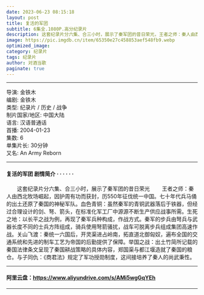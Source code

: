 ```yaml
---
date: 2023-06-23 08:15:18
layout: post
title: 复活的军团
subtitle: 6集全.1080P.高分纪录片
description: 这套纪录片分六集、合三小时，展示了秦军团的昔日荣光，王者之师：秦人由西北牧场崛起，因护周有功而获封，历550年征伐统一中国，七十年代兵马俑的出土还原了秦国的神秘军队...
image: https://pic.imgdb.cn/item/65350e27c458853aef548fb9.webp
optimized_image: 
category: 纪录片
tags: 纪录片
author: 对酒当歌
paginate: true
---
```


---

导演: 金铁木  
编剧: 金铁木  
类型: 纪录片 / 历史 / 战争  
制片国家/地区: 中国大陆  
语言: 汉语普通话  
首播: 2004-01-23  
集数: 6  
单集片长: 30分钟  
又名: An Army Reborn  

---

#### 复活的军团 剧情简介 · · · · · ·

　　这套纪录片分六集、合三小时，展示了秦军团的昔日荣光
　　王者之师：秦人由西北牧场崛起，因护周有功而获封，历550年征伐统一中国。七十年代兵马俑的出土还原了秦国的神秘军队。血色青铜：虽然秦军的青铜武器落后于铁器，但经过合理设计的剑、弩、箭头，在标准化军工厂中源源不断生产供应战事所需。生死之地：以长平之战为例，再现了秦军兵种构成，作战方式。秦军的步兵由弩兵与武器长度不同的士兵方阵组成，骑兵使用弩箭骚扰，战车可脱离步兵组成集团高速作战。关山飞渡：秦统一六国后，开灵渠进占岭南，拓直道北御匈奴，遍布全国的交通系统和先进的制车工艺为帝国的后勤提供了保障。举国之战：出土竹简所记载的秦国法律条文呈现了秦国耕战策略的具体内容，郑国渠与都江堰造就了秦国的粮仓。与子同仇：《商君法》规定了军功授勋制度，这间接培养了秦人的尚武秉性。

---

#### 阿里云盘：<https://www.aliyundrive.com/s/AMi5wgGqYEh>

---
